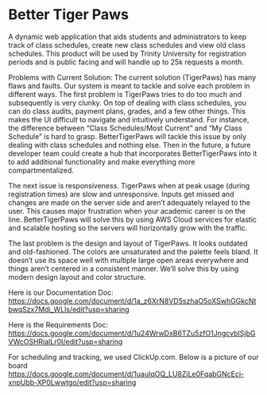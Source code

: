 # Better Tiger Paws

A dynamic web application that aids students and administrators to keep track of class schedules, create new class schedules and view old class schedules. This product will be used by Trinity University for registration periods and is public facing and will handle up to 25k requests a month. 

Problems with Current Solution:
The current solution (TigerPaws) has many flaws and faults. Our system is meant to tackle and solve each problem in different ways. The first problem is TigerPaws tries to do too much and subsequently is very clunky. On top of dealing with class schedules, you can do class audits, payment plans, grades, and a few other things. This makes the UI difficult to navigate and intuitively understand. For instance, the difference between “Class Schedules/Most Current” and “My Class Schedule” is hard to grasp. BetterTigerPaws will tackle this issue by only dealing with class schedules and nothing else. Then in the future, a future developer team could create a hub that incorporates BetterTigerPaws into it to add additional functionality and make everything more compartmentalized. 

The next issue is responsiveness. TigerPaws when at peak usage (during registration times) are slow and unresponsive. Inputs get missed and changes are made on the server side and aren’t adequately relayed to the user. This causes major frustration when your academic career is on the line. BetterTigerPaws will solve this by using AWS Cloud services for elastic and scalable hosting so the servers will horizontally grow with the traffic. 

The last problem is the design and layout of TigerPaws. It looks outdated and old-fashioned. The colors are unsaturated and the palette feels bland. It doesn’t use its space well with multiple large open areas everywhere and things aren’t centered in a consistent manner. We’ll solve this by using modern design layout and color structure.

Here is our Documentation Doc: 
https://docs.google.com/document/d/1a_z6XrN8VD5szhaO5oXSwhGGkcNtbwqSzx7Mdi_WLls/edit?usp=sharing

Here is the Requirements Doc:
https://docs.google.com/document/d/1u24WrwDxB6TZu5zfO1JngcvbISjbGVWcOSHRialLr0I/edit?usp=sharing

For scheduling and tracking, we used ClickUp.com. Below is a picture of our board
https://docs.google.com/document/d/1uauIqOQ_LU8ZjLe0FqabGNcEcj-xnpUbb-XP0Lwwtgo/edit?usp=sharing



